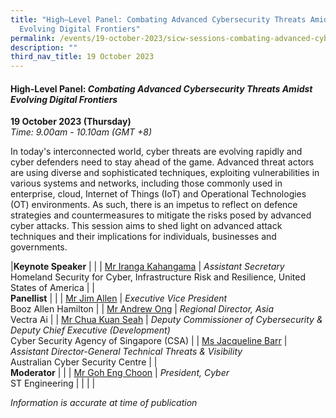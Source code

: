 ```yaml
---
title: "High–Level Panel: Combating Advanced Cybersecurity Threats Amidst
  Evolving Digital Frontiers"
permalink: /events/19-october-2023/sicw-sessions-combating-advanced-cybersecurity-threats/
description: ""
third_nav_title: 19 October 2023
---
```

#### **High-Level Panel: *Combating Advanced Cybersecurity Threats&nbsp;Amidst Evolving Digital Frontiers***

**19 October 2023 (Thursday)**  
*Time: 9.00am - 10.10am (GMT +8)*

In today's interconnected world, cyber threats are evolving rapidly and cyber defenders need to stay ahead of the game. Advanced threat actors are using diverse and sophisticated techniques, exploiting vulnerabilities in various systems and networks, including those commonly used in enterprise, cloud, Internet of Things (IoT) and Operational Technologies (OT) environments. As such, there is an impetus to reflect on defence strategies and countermeasures to mitigate the risks posed by advanced cyber attacks. This session aims to shed light on advanced attack techniques and their implications for individuals, businesses and governments.

|**Keynote Speaker**          |                                                              |
| [Mr Iranga Kahangama](/speakers/mr-iranga-kahangama/)  | *Assistant Secretary*<br>Homeland Security for Cyber, Infrastructure Risk and Resilience, United States of America               |
|<br>**Panellist**          |                                                              |
| [Mr Jim Allen](/speakers/mr-jim-allen/)  | *Executive Vice President*<br>Booz Allen Hamilton               |
| [Mr Andrew Ong](/speakers/mr-andrew-ong/)  | *Regional Director, Asia*<br>Vectra Ai               |
| [Mr Chua Kuan Seah](/speakers/mr-chua-kuan-seah/)  | *Deputy Commissioner of Cybersecurity &amp; Deputy Chief Executive (Development)*<br>Cyber Security Agency of Singapore (CSA)              |
| [Ms Jacqueline Barr](/speakers/ms-jacqueline-barr/)  | *Assistant Director-General Technical Threats &amp; Visibility*<br>Australian Cyber Security Centre              |
|<br> **Moderator**          |                                                              |
| [Mr Goh Eng Choon](/speakers/mr-goh-eng-choon)  | *President, Cyber*<br>ST Engineering               |
| | |

*Information is accurate at time of publication*